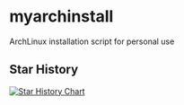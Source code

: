 # myarchinstall
ArchLinux installation script for personal use

## Star History

<a href="https://www.star-history.com/#Maskeva/mai&Date">
 <picture>
   <source media="(prefers-color-scheme: dark)" srcset="https://api.star-history.com/svg?repos=Maskeva/mai&type=Date&theme=dark" />
   <source media="(prefers-color-scheme: light)" srcset="https://api.star-history.com/svg?repos=Maskeva/mai&type=Date" />
   <img alt="Star History Chart" src="https://api.star-history.com/svg?repos=Maskeva/mai&type=Date" />
 </picture>
</a>